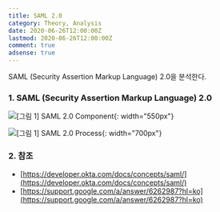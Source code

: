 ```yaml
---
title: SAML 2.0
category: Theory, Analysis
date: 2020-06-26T12:00:00Z
lastmod: 2020-06-26T12:00:00Z
comment: true
adsense: true
---
```


SAML (Security Assertion Markup Language) 2.0을 분석한다.

### 1. SAML (Security Assertion Markup Language) 2.0

![[그림 1] SAML 2.0 Component]({{site.baseurl}}/images/theory_analysis/SAML_2.0/SAML_2.0_Component.PNG){: width="550px"}

![[그림 1] SAML 2.0 Process]({{site.baseurl}}/images/theory_analysis/SAML_2.0/SAML_2.0_Process.PNG){: width="700px"}

### 2. 참조

* [https://developer.okta.com/docs/concepts/saml/](https://developer.okta.com/docs/concepts/saml/)
* [https://support.google.com/a/answer/6262987?hl=ko](https://support.google.com/a/answer/6262987?hl=ko)
